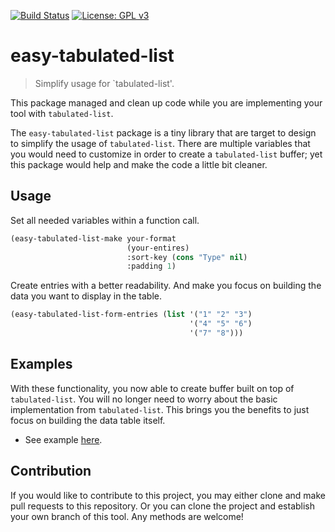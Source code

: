 [![Build Status](https://travis-ci.com/jcs-elpa/easy-tabulated-list.svg?branch=master)](https://travis-ci.com/jcs-elpa/easy-tabulated-list)
[![License: GPL v3](https://img.shields.io/badge/License-GPL%20v3-blue.svg)](https://www.gnu.org/licenses/gpl-3.0)

# easy-tabulated-list
> Simplify usage for `tabulated-list'.

This package managed and clean up code while you are implementing your tool
with `tabulated-list`.

The `easy-tabulated-list` package is a tiny library that are target to design
to simplify the usage of `tabulated-list`. There are multiple variables that
you would need to customize in order to create a `tabulated-list` buffer; yet
this package would help and make the code a little bit cleaner.

## Usage

Set all needed variables within a function call.

```el
(easy-tabulated-list-make your-format
                          (your-entires)
                          :sort-key (cons "Type" nil)
                          :padding 1)
```

Create entries with a better readability. And make you focus on building the
data you want to display in the table.

```el
(easy-tabulated-list-form-entries (list '("1" "2" "3")
                                        '("4" "5" "6")
                                        '("7" "8")))
```

## Examples

With these functionality, you now able to create buffer built on top of
`tabulated-list`. You will no longer need to worry about the basic implementation
from `tabulated-list`. This brings you the benefits to just focus on building the
data table itself.

* See example [here](./examples/test-table.el).

## Contribution

If you would like to contribute to this project, you may either
clone and make pull requests to this repository. Or you can
clone the project and establish your own branch of this tool.
Any methods are welcome!
